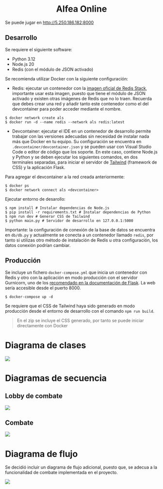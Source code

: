 <h1 style="text-align:center;">Alfea Online</h1>



Se puede jugar en http://5.250.186.182:8000

## Desarrollo

Se requiere el siguiente software:

- Python 3.12
- Node.js 20
- Redis (con el módulo de JSON activado)

Se recomienda utilizar Docker con la siguiente configuración:

- Redis: ejecutar un contenedor con la [imagen oficial de Redis Stack](https://hub.docker.com/r/redis/redis-stack), importante usar esta imagen, puesto que tiene el módulo de JSON activado y existen otras imágenes de Redis que no lo traen. Recuerda que debes crear una red y añadir tanto este contenedor como el del devcontainer para poder acceder mediante el nombre.

```shell
$ docker network create als
$ docker run -d --name redis --network als redis:latest
```

- Devcontainer: ejecutar el IDE en un contenedor de desarrollo permite trabajar con las versiones adecuadas sin necesidad de instalar nada más que Docker en tu equipo. Su configuración se encuentra en `.devcontainer/devcontainer.json` y se pueden usar con Visual Studio Code o editor de código que los soporte. En este caso, contiene Node.js y Python y se deben ejecutar los siguientes comandos, en dos terminales separadas, para iniciar el servidor de [Tailwind](https://tailwindcss.com/) (framework de CSS) y la aplicación Flask.

Para agregar el devcontainer a la red creada anteriormente:
```shell
$ docker ps
$ docker network connect als <devcontainer>
```

Ejecutar entorno de desarollo:

```shell
$ npm install # Instalar dependencias de Node.js
$ pip install -r requirements.txt # Instalar dependencias de Python
$ npm run dev # Generar CSS de Tailwind
$ python main.py # Servidor de desarrollo en 127.0.0.1:5000
```

Importante: la configuración de conexión de la base de datos se encuentra en `db/db.py` y actualmente se conecta a un contenedor llamado `redis`, por tanto si utilizas otro método de instalación de Redis u otra configuración, los datos conexión podrían cambiar.

## Producción

Se incluye un fichero  `docker-compose.yml` que inicia un contenedor con Redis y otro con la aplicación en modo producción con el servidor Gurnicorn, uno de los [recomendado en la documentación de Flask](https://flask.palletsprojects.com/en/3.0.x/deploying/). La web sería accesible desde el puerto 8000.

```shell
$ docker-compose up -d
```

Se requiere que el CSS de Tailwind haya sido generado en modo producción desde el entorno de desarrollo con el comando `npm run build`.

> En el zip se incluye el CSS generado, por tanto se puede iniciar directamente con Docker

# Diagrama de clases

![](docs/diagrama-clases.svg)



# Diagramas de secuencia

## Lobby de combate

![](docs/diagrama-secuencia-lobby-raid.svg)

## Combate

![](docs/diagrama-secuencia-combate.svg)

# Diagrama de flujo

Se decidió incluir un diagrama de flujo adicional, puesto que, se adecua a la funcionalidad de combate implementada en el proyecto.

![](docs/diagrama-flujo-combate.svg)